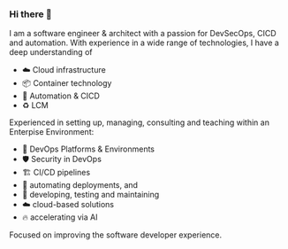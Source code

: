 ### Hi there 👋
I am a software engineer & architect with a passion for DevSecOps, CICD and automation. 
With experience in a wide range of technologies, I have a deep understanding of 
- ☁️ Cloud infrastructure 
- 📦 Container technology
- 🦾 Automation & CICD
- ♻ LCM

Experienced in setting up, managing, consulting and teaching within an Enterpise Environment:
- 🎉 DevOps Platforms & Environments
- 🛡️ Security in DevOps
- 🏗  CI/CD pipelines
- 🤖 automating deployments, and 
- 🧪 developing, testing and maintaining 
- ☁️ cloud-based solutions
- 🔥 accelerating via AI

Focused on improving the software developer experience.
